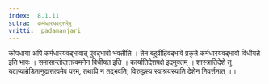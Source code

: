```yaml
---
index:  8.1.11
sutra:  कर्मधारयवदुत्तरेषु
vritti:  padamanjari
---
```


कोपधाया अपि कर्मधारयवद्भावात् पुंवद्भावो भवतीति । तेन बहुव्रीहिवद्भावे प्रकृते कर्मधारयवद्भावो विधीयते इति भावः । समासान्तोदात्तत्वमनेन विधीयत इति । कार्यातिदेशपक्षे इदमुक्तम् । शास्त्रातिदेशे तु यद्यप्याम्रेडितानुदात्तत्वमेव परम्, तथापि न तद्भवति; विरुद्धस्य स्वाश्रयस्याति देशेन निवर्त्तनात् ।।
